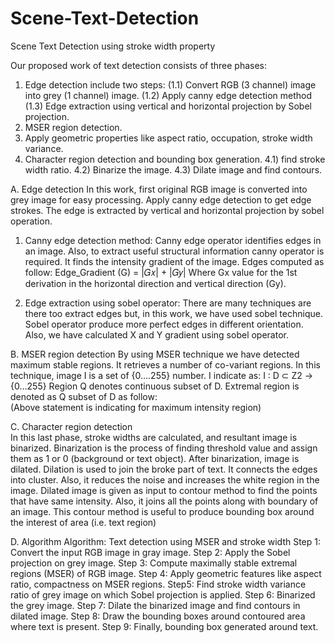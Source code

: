 # Scene-Text-Detection
Scene Text Detection using stroke width property 

Our proposed work of text detection consists of three phases:
1) Edge detection include two steps: 
   (1.1) Convert RGB (3 channel) image into grey (1 channel) image. 
   (1.2) Apply canny edge detection method 
   (1.3) Edge extraction using vertical and horizontal projection by Sobel projection. 
2) MSER region detection.
3) Apply geometric properties like aspect ratio, occupation, stroke width variance.
4) Character region detection and bounding box generation.
  4.1) find stroke width ratio.
  4.2) Binarize the image.
  4.3) Dilate image and find contours.  
  
A. Edge detection 
In this work, first original RGB image is converted into grey image for easy processing. Apply canny edge detection to get edge strokes. 
The edge is extracted by vertical and horizontal projection by sobel operation.

1) Canny edge detection method: 
Canny edge operator identifies edges in an image. Also, to extract useful structural information canny operator is required. 
It finds the intensity gradient of the image. Edges computed as follow: 
Edge_Gradient (G) = |𝐺𝑥| + |𝐺𝑦| 
Where Gx value for the 1st derivation in the horizontal direction and vertical direction (Gy). 

2) Edge extraction using sobel operator: 
There are many techniques are there too extract edges but, in this work, we have used sobel technique. 
Sobel operator produce more perfect edges in different orientation. Also, we have calculated X and Y gradient using sobel operator. 

B. MSER region detection 
By using MSER technique we have detected maximum stable regions. It retrieves a number of co-variant regions. In this technique, image I is a set of {0….255} number. 
I indicate as: I : D ⊂ Z2 → {0…255} 
Region Q denotes continuous subset of D. Extremal region is denoted as  Q subset of D as follow:  
(Above statement is indicating for maximum intensity region) 

C. Character region detection  
In this last phase, stroke widths are calculated, and resultant image is binarized. 
Binarization is the process of finding threshold value and assign them as 1 or 0 (background or text object).
After binarization, image is dilated. Dilation is used to join the broke part of text. 
It connects the edges into cluster. Also, it reduces the noise and increases the white region in the image. 
Dilated image is given as input to contour method to find the points that have same intensity. Also, it joins all the points along with boundary of an image. 
This contour method is useful to produce bounding box around the interest of area (i.e. text region)

D. Algorithm 
Algorithm: Text detection using MSER and stroke width 
Step 1: Convert the input RGB image in gray image. 
Step 2: Apply the Sobel projection on grey image. 
Step 3: Compute maximally stable extremal regions (MSER) of RGB image. 
Step 4: Apply geometric features like aspect ratio, compactness on MSER regions. 
Step5:  Find stroke width variance ratio of grey image on which Sobel projection is applied. 
Step 6: Binarized the grey image. 
Step 7: Dilate the binarized image and find contours in dilated image. 
Step 8: Draw the bounding boxes around contoured area where text is present. 
Step 9: Finally, bounding box generated around text. 
















